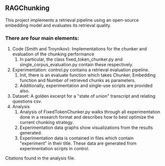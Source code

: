 ## RAGChunking
This project implements a retrieval pipeline using an open-source embedding model and evaluates its retrieval quality.

### There are four main elements:
1. Code (Smith and Troynikov): Implementations for the chunker and evaluation of the chunking performance
   1. In particular, the class fixed_token_chunker.py and single_corpus_evaluation.py contain these respectively.
2. Experimentation: control.py contains a retrieval evaluation pipeline. 
   1. Init, there is an evaluate function which takes Chunker, Embedding function and Number of retrieved chunks as parameters.
   2. Additionally, experimentation and single-use scripts are provided also. 
3. Dataset: A golden excerpt for a "state of union" transcript and relating questions csv. 
4. Analysis
   1. Analysis of FixedTokenChunker.py walks through all experimentation done in a research format and describes how to best optimize the current chunking strategy.
   2. Experimentation data graphs show visualizations from the results generated. 
   3. Experimentation data is contained in files which contain "experiment" in their title. These data are generated from experimentation scripts in control.

Citations found in the analysis file. 